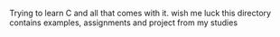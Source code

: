 Trying to learn C and all that comes with it. wish me luck
this directory contains examples, assignments and project from my studies
